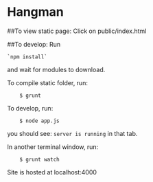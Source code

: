 # Hangman


##To view static page:
Click on public/index.html

##To develop:
Run 

	`npm install` 

and wait for modules to download.  

To compile static folder, run:
	
		$ grunt
		
To develop, run:

		$ node app.js
		
you should see: `server is running` in that tab.

In another terminal window, run:

		$ grunt watch
		
Site is hosted at localhost:4000